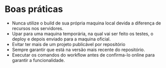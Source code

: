 # Boas práticas
* Nunca utilize o build de sua própria maquina local devida a diferença de recursos nos servidores.
* Upar para uma maquina temporária, na qual vai ser feito os testes, o deploy e depois enviado para a maquina oficial.
* Evitar ter mais de um projeto publicável por repositório
* Sempre garantir que está na versão mais recente do repositório.
* Executar os comandos do workflow antes de confirma-lo online para garantir a funcionalidade.